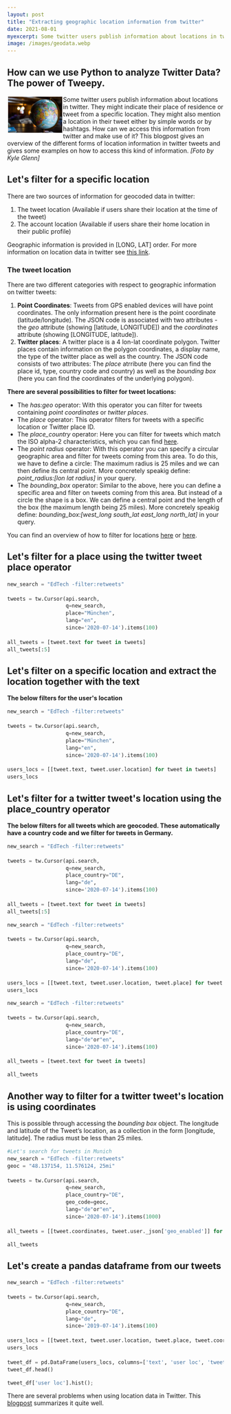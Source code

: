 ```yaml
---
layout: post
title: "Extracting geographic location information from twitter"
date: 2021-08-01
myexcerpt: Some twitter users publish information about locations in twitter. They might indicate their place of residence or tweet from a specific location. They might also mention a location in their tweet either by simple words or by hashtags. How can we access this information from twitter and make use of it? 
image: /images/geodata.webp
---
```



## How can we use Python to analyze Twitter Data? The power of Tweepy.  

<img src="/images/geodata.webp" alt="geodata" style="float:left;margin: 2px 2px 2px 2px;max-width:25%;"/>

Some twitter users publish information about locations in twitter. They might indicate their place of residence or tweet from a specific location. They might also mention a location in their tweet either by simple words or by hashtags. How can we access this information from twitter and make use of it? This blogpost gives an overview of the different forms of location information in twitter tweets and gives some examples on how to access this kind of information. *[Foto by Kyle Glenn]*

## Let's filter for a specific location

There are two sources of information for geocoded data in twitter: 

1. The tweet location (Available if users share their location at the time of the tweet)
2. The account location (Available if users share their home location in their public profile) 

Geographic information is provided in [LONG, LAT] order. For more information on location data in twitter see [this link](https://developer.twitter.com/en/docs/tutorials/filtering-tweets-by-location).

### The tweet location

There are two different categories with respect to geographic information on twitter tweets: 

1. **Point Coordinates**: Tweets from GPS enabled devices will have point coordinates. The only information present here is the point coordinate (latitude/longitude). The JSON code is associated with two attributes - the *geo* attribute (showing [latitude, LONGITUDE]) and the *coordinates* attribute (showing [LONGITUDE, latitude]). 
2. **Twitter places**: A twitter place is a 4 lon-lat coordinate polygon. Twitter places contain information on the polygon coordinates, a display name, the type of the twitter place as well as the country. The JSON code consists of two attributes: The *place* atrribute (here you can find the place id, type, country code and country) as well as the *bounding box* (here you can find the coordinates of the underlying polygon). 

**There are several possibilities to filter for tweet locations:**

* The *has:geo* operator: With this operator you can filter for tweets containing *point coordinates* or *twitter places*. 
* The *place* operator: This operator filters for tweets with a specific location or Twitter place ID. 
* The *place_country* operator: Here you can filter for tweets which match the ISO alpha-2 characteristics, which you can find [here](http://en.wikipedia.org/wiki/ISO_3166-1_alpha-2). 
* The *point radius* operator: With this operator you can specify a circular geographic area and filter for tweets coming from this area. To do this, we have to define a circle: The maximum radius is 25 miles and we can then define its central point. More concretely speakig define: *point_radius:[lon lat radius]* in your query.
* The *bounding_box* operator: Similar to the above, here you can define a specific area and filter on tweets coming from this area. But instead of a circle the shape is a box. We can define a central point and the length of the box (the maximum length being 25 miles). More concretely speakig define: *bounding_box:[west_long south_lat east_long north_lat]* in your query. 

You can find an overview of how to filter for locations [here](https://developer.twitter.com/en/docs/tutorials/filtering-tweets-by-location) or [here](https://developer.twitter.com/en/docs/twitter-api/enterprise/rules-and-filtering/enterprise-operators#listofoperators).

## Let's filter for a place using the twitter tweet place operator


```python
new_search = "EdTech -filter:retweets"

tweets = tw.Cursor(api.search,
                   q=new_search,
                   place="München",
                   lang="en",
                   since='2020-07-14').items(100)

all_tweets = [tweet.text for tweet in tweets]
all_tweets[:5]
```

## Let's filter on a specific location and extract the location together with the text

**The below filters for the user's location**


```python
new_search = "EdTech -filter:retweets"

tweets = tw.Cursor(api.search,
                   q=new_search,
                   place="München",
                   lang="en",
                   since='2020-07-14').items(100)

users_locs = [[tweet.text, tweet.user.location] for tweet in tweets]
users_locs
```

## Let's filter for a twitter tweet's location using the place_country operator

**The below filters for all tweets which are geocoded. These automatically have a country code and we filter for tweets in Germany.**


```python
new_search = "EdTech -filter:retweets"

tweets = tw.Cursor(api.search,
                   q=new_search,
                   place_country="DE",
                   lang="de",
                   since='2020-07-14').items(100)

all_tweets = [tweet.text for tweet in tweets]
all_tweets[:5]
```

```python
new_search = "EdTech -filter:retweets"

tweets = tw.Cursor(api.search,
                   q=new_search,
                   place_country="DE",
                   lang="de",
                   since='2020-07-14').items(100)

users_locs = [[tweet.text, tweet.user.location, tweet.place] for tweet in tweets]
users_locs
```

```python
new_search = "EdTech -filter:retweets"

tweets = tw.Cursor(api.search,
                   q=new_search,
                   place_country="DE",
                   lang="de"or"en",
                   since='2020-07-14').items(100)

all_tweets = [tweet.text for tweet in tweets]
```


```python
all_tweets
```


## Another way to filter for a twitter tweet's location is using coordinates 

This is possible through accessing the *bounding box* object. The longitude and latitude of the Tweet’s location, as a collection in the form [longitude, latitude]. The radius must be less than 25 miles. 


```python
#Let's search for tweets in Munich 
new_search = "EdTech -filter:retweets"
geoc = "48.137154, 11.576124, 25mi"

tweets = tw.Cursor(api.search,
                   q=new_search,
                   place_country="DE",
                   geo_code=geoc, 
                   lang="de"or"en",
                   since='2020-07-14').items(1000)

all_tweets = [[tweet.coordinates, tweet.user._json['geo_enabled']] for tweet in tweets]
```


```python
all_tweets
```


## Let's create a pandas dataframe from our tweets


```python
new_search = "EdTech -filter:retweets"

tweets = tw.Cursor(api.search,
                   q=new_search,
                   place_country="DE",
                   lang="de",
                   since='2019-07-14').items(100)

users_locs = [[tweet.text, tweet.user.location, tweet.place, tweet.coordinates, tweet.created_at] for tweet in tweets]
users_locs

tweet_df = pd.DataFrame(users_locs, columns=['text', 'user loc', 'tweet loc', 'tweet coordinates', 'tweet date'])
tweet_df.head()
```



```python
tweet_df['user loc'].hist();
```  

There are several problems when using location data in Twitter. This [blogpost](https://towardsdatascience.com/twitter-location-analysis-c488c967a41f) summarizes it quite well. 














